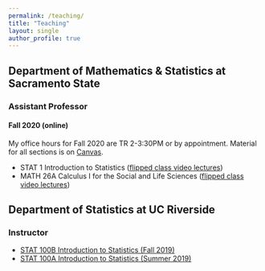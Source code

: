```yaml
---
permalink: /teaching/
title: "Teaching"
layout: single
author_profile: true
---
```


## Department of Mathematics & Statistics at Sacramento State
### Assistant Professor
#### Fall 2020 (online)
My office hours for Fall 2020 are TR 2-3:30PM or by appointment. Material for all sections is on [Canvas](https://csus.instructure.com/). 
- STAT 1 Introduction to Statistics (<a href="https://www.youtube.com/playlist?list=PLuMDlHzKEzEFDn6yfD9D3DCsp_j2AfDvm" target="_blank">flipped class video lectures</a>)
- MATH 26A Calculus I for the Social and Life Sciences (<a href="https://www.youtube.com/playlist?list=PLuMDlHzKEzEHVDBeTH5I_ghfON5ev4vCv">flipped class video lectures</a>)

## Department of Statistics at UC Riverside
### Instructor
- [STAT 100B Introduction to Statistics (Fall 2019)](https://lgpcappiello.github.io/teaching/stat100b/)
- [STAT 100A Introduction to Statistics (Summer 2019)](https://lgpcappiello.github.io/teaching/stat100a/)
